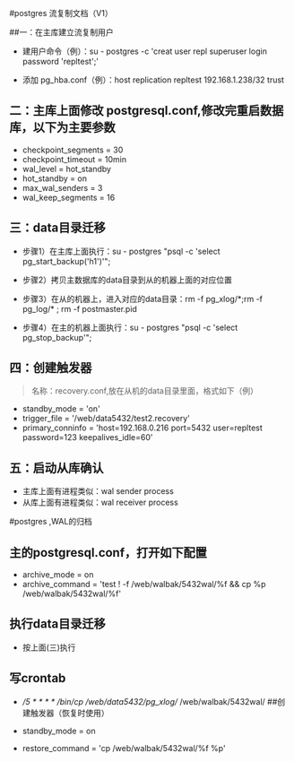 #postgres 流复制文档（V1）


##一：在主库建立流复制用户
- 建用户命令（例）：su - postgres -c 'creat user repl superuser login password 'repltest';'

- 添加 pg_hba.conf（例）：host    replication     repltest            192.168.1.238/32             trust

## 二：主库上面修改 postgresql.conf,修改完重启数据库，以下为主要参数
- checkpoint_segments = 30
- checkpoint_timeout = 10min
- wal_level = hot_standby
- hot_standby = on
- max_wal_senders = 3
- wal_keep_segments = 16 

## 三：data目录迁移
-  步骤1）在主库上面执行：su - postgres "psql -c 'select pg_start_backup('h1')'";

-  步骤2）拷贝主数据库的data目录到从的机器上面的对应位置

-  步骤3）在从的机器上，进入对应的data目录：rm -f pg_xlog/\*;rm -f pg_log/\* ; rm -f postmaster.pid

-  步骤4）在主的机器上面执行：su - postgres "psql -c 'select pg_stop_backup'";


## 四：创建触发器
> 名称：recovery.conf,放在从机的data目录里面，格式如下（例）

- standby_mode = 'on'
- trigger_file = '/web/data5432/test2.recovery'
- primary_conninfo = 'host=192.168.0.216 port=5432 user=repltest password=123 keepalives_idle=60'




## 五：启动从库确认
-  主库上面有进程类似：wal sender process
-  从库上面有进程类似：wal receiver process

#postgres ,WAL的归档

## 主的postgresql.conf，打开如下配置
-  archive_mode = on
-  archive_command = 'test ! -f /web/walbak/5432wal/%f && cp %p /web/walbak/5432wal/%f'  

## 执行data目录迁移

-  按上面(三)执行

## 写crontab
- */5 * * * * /bin/cp /web/data5432/pg_xlog/* /web/walbak/5432wal/ 
##创建触发器（恢复时使用）

-  standby_mode = on
-  restore_command = 'cp /web/walbak/5432wal/%f  %p'

